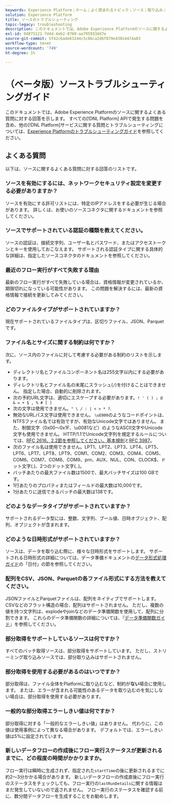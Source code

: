 ```yaml
---
keywords: Experience Platform；ホーム；よく読まれるトピック；ソース；取り込み；トラブルシューティング；ソースのトラブルシューティング；ソースfaq；ソースコネクタ；ソースコネクタ；ソースコネクタfaq；ソースコネクタ；ソースコネクタのfaq；ソースコネクタのトラブルシューティング；
solution: Experience Platform
title: ソースのトラブルシューティング
topic-legacy: troubleshooting
description: このドキュメントでは、Adobe Experience Platformのソースに関するよくある質問に対する回答を示します。
exl-id: 94875121-7d4d-4eb2-8760-aa795933dd7e
source-git-commit: 5f42c6ade63244c5c0bca2d6f879e43014474a83
workflow-type: tm+mt
source-wordcount: '749'
ht-degree: 1%

---
```


# （ベータ版）ソーストラブルシューティングガイド

このドキュメントでは、Adobe Experience Platformのソースに関するよくある質問に対する回答を示します。 すべての[!DNL Platform] APIで発生する問題を含め、他の[!DNL Platform]サービスに関する質問とトラブルシューティングについては、[Experience Platformのトラブルシューティングガイド](../landing/troubleshooting.md)を参照してください。

## よくある質問

以下は、ソースに関するよくある質問に対する回答のリストです。

### ソースを有効にするには、ネットワークセキュリティ設定を変更する必要がありますか？

ソースを有効にする許可リストには、特定のIPアドレスをする必要が生じる場合があります。 詳しくは、お使いのソースコネクタに関するドキュメントを参照してください。

### ソースでサポートされている認証の種類を教えてください。

ソースの認証は、接続文字列、ユーザー名とパスワード、またはアクセストークンとキーを使用しておこなえます。 サポートされる認証タイプに関する具体的な詳細は、指定したソースコネクタのドキュメントを参照してください。

### 最近のフロー実行がすべて失敗する理由

最新のフロー実行がすべて失敗している場合は、資格情報が変更されているか、期限切れになっている可能性があります。 この問題を解決するには、最新の資格情報で接続を更新してみてください。

### どのファイルタイプがサポートされていますか？

現在サポートされているファイルタイプは、区切りファイル、JSON、Parquetです。

### ファイル名とサイズに関する制約は何ですか？

次に、ソース内のファイルに対して考慮する必要がある制約のリストを示します。

- ディレクトリ名とファイルコンポーネント名は255文字以内にする必要があります。
- ディレクトリ名とファイル名の末尾にスラッシュ(`/`)を付けることはできません。 指定した場合、自動的に削除されます。
- 次の予約URL文字は、適切にエスケープする必要があります。`! ' ( ) ; @ & = + $ , % # [ ]`
- 次の文字は使用できません。`" \ / : | < > * ?`.
- 無効なURLパス文字は使用できません。 `\uE000`のようなコードポイントは、NTFSファイル名では有効ですが、有効なUnicode文字ではありません。 また、制御文字（0x00～0x1F、\u0081など）のようなASCII文字やUnicode文字も使用できません。 HTTP/1.1でUnicode文字列を規定するルールについては、[RFC 2616、2.2節を参照してください。基本規則](https://www.ietf.org/rfc/rfc2616.txt)と[RFC 3987](https://www.ietf.org/rfc/rfc3987.txt)。
- 次のファイル名は使用できません。LPT1、LPT2、LPT3、LPT4、LPT5、LPT6、LPT7、LPT8、LPT9、COM1、COM2、COM3、COM4、COM5、COM6、COM7、COM8、COM9、prn、AUX、NUL、CON、CLOCK$、ドット文字(.)、2つのドット文字(..)。
- バッチあたりの最大ファイル数は1500で、最大バッチサイズは100 GBです。
- 1行あたりのプロパティまたはフィールドの最大数は10,000です。
- 1分あたりに送信できるバッチの最大数は138です。

### どのようなデータタイプがサポートされていますか？

サポートされるデータ型には、整数、文字列、ブール値、日時オブジェクト、配列、オブジェクトが含まれます。

### どのような日時形式がサポートされていますか？

ソースは、データを取り込む際に、様々な日時形式をサポートします。 サポートされる日時形式の詳細については、データ準備ドキュメントの[データ形式処理ガイド](../data-prep/data-handling.md#dates)の「日付」の節を参照してください。

### 配列をCSV、JSON、Parquetの各ファイル形式にする方法を教えてください。

JSONファイルとParquetファイルは、配列をネイティブでサポートします。 CSVなどのフラット構造の場合、配列はサポートされません。 ただし、複数の値を持つ文字列は、explodeやjoinなどのデータ準備関数を使用して、配列に分割できます。 これらのデータ準備関数の詳細については、『[データ準備関数ガイド](../data-prep/functions.md#string)』を参照してください。

### 部分取得をサポートしているソースは何ですか？

すべてのバッチ取得ソースは、部分取得をサポートしています。 ただし、ストリーミング取り込みソースでは、部分取り込みはサポートされません。

### 部分取得を使用する必要があるのはいつですか？

部分取得は、ファイル全体をPlatformに取り込むなど、制約が&#x200B;**ない**&#x200B;場合に使用します。 または、エラーが含まれる可能性のあるデータを取り込むのを気にしない場合は、部分取得を使用する必要があります。

### 一般的な部分取得エラーしきい値は何ですか？

部分取得に対する「一般的なエラーしきい値」はありません。 代わりに、この値は使用事例によって異なる場合があります。 デフォルトでは、エラーしきい値は5%に設定されています。

### 新しいデータフローの作成後にフロー実行ステータスが更新されるまでに、どの程度の時間がかかりますか。

フロー実行は瞬時に生成されず、指定された`startTime`の後に更新されるまでに約2～3分かかる場合があります。 新しいデータフローの作成直後にフロー実行のステータスをチェックしても、フロー実行の`lastRunDetails`に関する情報はまだ発生していないので返されません。 フロー実行のステータスを確認する前に、数分間データフローを生成することをお勧めします。